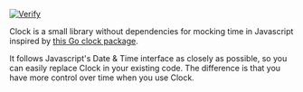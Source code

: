 [![Verify](https://github.com/Nivani/clock/actions/workflows/verify.yml/badge.svg)](https://github.com/Nivani/clock/actions/workflows/verify.yml)

Clock is a small library without dependencies for mocking time in Javascript inspired by [this Go clock package](https://pkg.go.dev/github.com/facebookgo/clock).

It follows Javascript's Date & Time interface as closely as possible, so you can easily replace Clock in your existing code. The difference is that you have more control over time when you use Clock.
